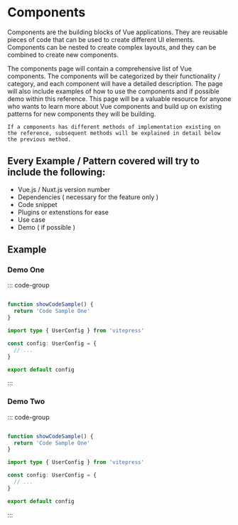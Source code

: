 # Components

Components are the building blocks of Vue applications. They are reusable pieces of code that can be used to create different UI elements. Components can be nested to create complex layouts, and they can be combined to create new components.

The components page will contain a comprehensive list of Vue components. The components will be categorized by their functionality / category, and each component will have a detailed description. The page will also include examples of how to use the components and if possible demo within this reference. This page will be a valuable resource for anyone who wants to learn more about Vue components and build up on existing patterns for new components they will be building.

`If a components has different methods of implementation existing on the reference, subsequent methods will be explained in detail below the previous method.`

## Every Example / Pattern covered will try to include the following:

* Vue.js / Nuxt.js version number
* Dependencies ( necessary for the feature only )
* Code snippet
* Plugins or extenstions for ease
* Use case
* Demo ( if possible )

## Example

### Demo One

::: code-group

```ts [codeSample1.ts]

function showCodeSample() {
  return 'Code Sample One'
}
```

```ts [codeSample2.ts]
import type { UserConfig } from 'vitepress'

const config: UserConfig = {
  // ...
}

export default config
```

:::

### Demo Two

::: code-group

```ts [codeSample1.ts]

function showCodeSample() {
  return 'Code Sample One'
}
```

```ts [codeSample2.ts]
import type { UserConfig } from 'vitepress'

const config: UserConfig = {
  // ...
}

export default config
```

:::